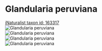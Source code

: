 
Glandularia peruviana
=====================
  
[iNaturalist taxon id: 163317](https://www.inaturalist.org/taxa/163317)  
![Glandularia peruviana](https://inaturalist-open-data.s3.amazonaws.com/photos/30091325/medium.jpeg)  
![Glandularia peruviana](https://inaturalist-open-data.s3.amazonaws.com/photos/30091343/medium.jpeg)  
![Glandularia peruviana](https://inaturalist-open-data.s3.amazonaws.com/photos/30091325/medium.jpeg)  
![Glandularia peruviana](https://inaturalist-open-data.s3.amazonaws.com/photos/30091343/medium.jpeg)